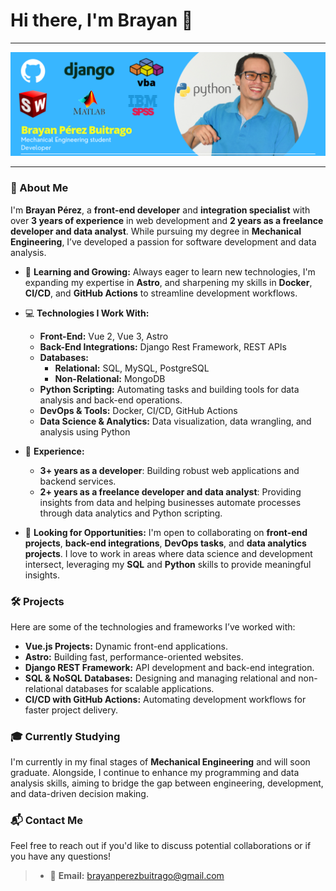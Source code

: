 # Hi there, I'm Brayan 👋
---

![Banner Brayan Pérez](https://github.com/bsperezb/bsperezb/blob/main/banner2.png "Banner Brayan Pérez 1")

---

### 🌟 About Me

I'm **Brayan Pérez**, a **front-end developer** and **integration specialist** with over **3 years of experience** in web development and **2 years as a freelance developer and data analyst**. While pursuing my degree in **Mechanical Engineering**, I’ve developed a passion for software development and data analysis.

- 🌱 **Learning and Growing:** Always eager to learn new technologies, I'm expanding my expertise in **Astro**, and sharpening my skills in **Docker**, **CI/CD**, and **GitHub Actions** to streamline development workflows.
  
- 💻 **Technologies I Work With:**
  - **Front-End:** Vue 2, Vue 3, Astro
  - **Back-End Integrations:** Django Rest Framework, REST APIs
  - **Databases:** 
    - **Relational:** SQL, MySQL, PostgreSQL
    - **Non-Relational:** MongoDB
  - **Python Scripting:** Automating tasks and building tools for data analysis and back-end operations.
  - **DevOps & Tools:** Docker, CI/CD, GitHub Actions
  - **Data Science & Analytics:** Data visualization, data wrangling, and analysis using Python

- 🎯 **Experience:** 
  - **3+ years as a developer**: Building robust web applications and backend services.
  - **2+ years as a freelance developer and data analyst**: Providing insights from data and helping businesses automate processes through data analytics and Python scripting.
  
- 🎯 **Looking for Opportunities:** I'm open to collaborating on **front-end projects**, **back-end integrations**, **DevOps tasks**, and **data analytics projects**. I love to work in areas where data science and development intersect, leveraging my **SQL** and **Python** skills to provide meaningful insights.

### 🛠️ Projects

Here are some of the technologies and frameworks I’ve worked with:

- **Vue.js Projects:** Dynamic front-end applications.
- **Astro:** Building fast, performance-oriented websites.
- **Django REST Framework:** API development and back-end integration.
- **SQL & NoSQL Databases:** Designing and managing relational and non-relational databases for scalable applications.
- **CI/CD with GitHub Actions:** Automating development workflows for faster project delivery.

### 🎓 Currently Studying
I'm currently in my final stages of **Mechanical Engineering** and will soon graduate. Alongside, I continue to enhance my programming and data analysis skills, aiming to bridge the gap between engineering, development, and data-driven decision making.

### 📬 Contact Me

Feel free to reach out if you'd like to discuss potential collaborations or if you have any questions!

> * 📧 **Email:** brayanperezbuitrago@gmail.com
